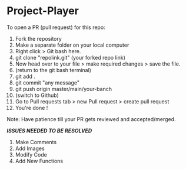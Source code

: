 # Project-Player

To open a PR (pull request) for this repo:

1. Fork the repository
2. Make a separate folder on your local computer
3. Right click > Git bash here.
4. git clone "repolink.git"  (your forked repo link)
5. Now head over to your file > make required changes > save the file. 
6. (return to the git bash terminal) 
7. git add .
8. git commit "any message"
9. git push origin master/main/your-banch
10. (switch to Github)
11. Go to Pull requests tab > new Pull request > create pull request
12. You're done !

Note: Have patience till your PR gets reviewed and accepted/merged.


***ISSUES NEEDED TO BE RESOLVED***
1. Make Comments
2. Add Images
3. Modify Code
4. Add New Functions
